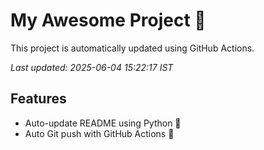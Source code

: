 # My Awesome Project 🚀

This project is automatically updated using GitHub Actions.

_Last updated: 2025-06-04 15:22:17 IST_

## Features
- Auto-update README using Python 🐍
- Auto Git push with GitHub Actions 🤖
